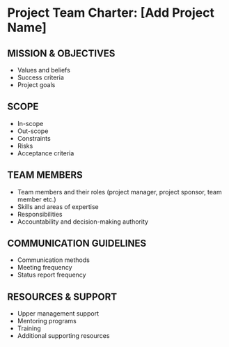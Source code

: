 # Project Team Charter: \[Add Project Name\]

## MISSION & OBJECTIVES

*   Values and beliefs
*   Success criteria
*   Project goals

## SCOPE

*   In-scope
*   Out-scope
*   Constraints
*   Risks
*   Acceptance criteria

## TEAM MEMBERS

*   Team members and their roles (project manager, project sponsor, team member etc.)
*   Skills and areas of expertise
*   Responsibilities
*   Accountability and decision-making authority

## COMMUNICATION GUIDELINES

*   Communication methods
*   Meeting frequency
*   Status report frequency

## RESOURCES & SUPPORT

*   Upper management support
*   Mentoring programs
*   Training
*   Additional supporting resources